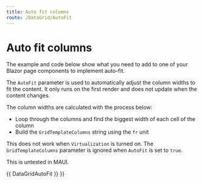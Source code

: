 ```yaml
---
title: Auto fit columns
route: /DataGrid/AutoFit
---
```


# Auto fit columns
The example and code below show what you need to add to one of your Blazor page components to implement auto-fit.
        
        
The `AutoFit` parameter is used to automatically adjust the column widths to fit the content. It only runs on
the first render and does not update when the content changes.
        
        
The column widths are calculated with the process below:

- Loop through the columns and find the biggest width of each cell of the column
- Build the `GridTemplateColumns` string using the `fr` unit
        
        
This does not work when `Virtualization` is turned on. The `GridTemplateColumns` parameter is ignored when `AutoFit` is set to `true`.

This is untested in MAUI.
        

{{ DataGridAutoFit }} }}
